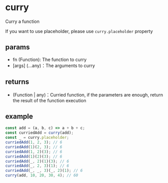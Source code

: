# curry

Curry a function

If you want to use placeholder, please use `curry.placeholder` property

## params

-   fn (Function): The function to curry
-   [args] (...any)：The arguments to curry

## returns

-   (Function | any)：Curried function, if the parameters are enough, return the result of the function execution

## example

```js
const add = (a, b, c) => a + b + c;
const curriedAdd = curry(add);
const _ = curry.placeholder;
curriedAdd(1, 2, 3); // 6
curriedAdd(1)(2, 3); // 6
curriedAdd(1, 2)(3); // 6
curriedAdd(1)(2)(3); // 6
curriedAdd(_, 2)(1)(3); // 6
curriedAdd(_, 2, 3)(1); // 6
curriedAdd(_, _, 3)(_, 2)(1); // 6
curry(add, 10, 20, 30, 4); // 60
```
